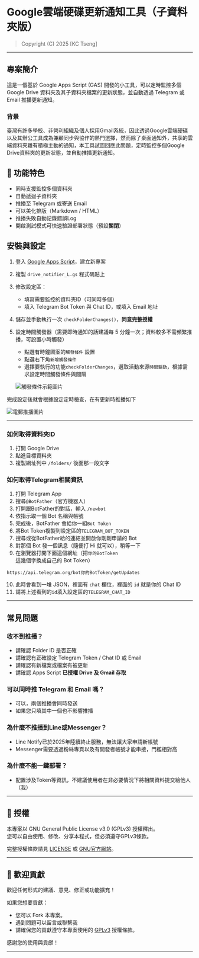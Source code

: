 # Google雲端硬碟更新通知工具（子資料夾版）

> Copyright (C) 2025 [KC Tseng]

---

## 專案簡介

這是一個基於 Google Apps Script (GAS) 開發的小工具，可以定時監控多個 Google Drive 資料夾及其子資料夾檔案的更新狀態，並自動透過 Telegram 或 Email 推播更新通知。

### 背景

臺灣有許多學校、非營利組織及個人採用Gmail系統，因此透過Google雲端硬碟以及其辦公工具成為兼顧同步與協作的熱門選擇，然而除了桌面通知外，共享的雲端資料夾難有積極主動的通知，本工具試圖回應此問題，定時監控多個Google Drive資料夾的更新狀態，並自動推播更新通知。



## 🚀 功能特色
- 同時支援監控多個資料夾
- 自動遞迴子資料夾
- 推播至 Telegram 或寄送 Email
- 可以美化排版（Markdown / HTML）
- 推播失敗自動記錄錯誤Log
- 開啟測試模式可快速驗證部署狀態（預設**關閉**）


## 安裝與設定

1. 登入 [Google Apps Script](https://script.google.com/)，建立新專案
2. 複製 `drive_notifier_L.gs` 程式碼貼上
3. 修改設定區：
   - 填寫需要監控的資料夾ID（可同時多個）
   - 填入 Telegram Bot Token 與 Chat ID，或填入 Email 地址
4. 儲存並手動執行一次 `checkFolderChanges()`，**同意完整授權**
5. 設定時間觸發器（需要即時通知的話建議每 5 分鐘一次；資料較多不需頻繁推播，可設置小時觸發）
    * 點選有時鐘圖案的`觸發條件` 設置
    * 點選右下角`新增觸發條件`
    * 選擇要執行的功能`checkFolderChanges`，選取活動來源`時間驅動`，根據需求設定時間觸發條件與間隔
    
    ![觸發條件示範圖片](https://ik.imagekit.io/kctseng/trigger.png?updatedAt=1745894510762)

完成設定後就會根據設定定時檢查，在有更新時推播如下

![電郵推播圖片](https://ik.imagekit.io/kctseng/IMG_4744.jpg?updatedAt=1745894863680)



---

### 如何取得資料夾ID
1.  打開 Google Drive
2.  點進目標資料夾
3.  複製網址列中 `/folders/` 後面那一段文字

### 如何取得Telegram相關資訊
1. 打開 Telegram App
2. 搜尋`@BotFather`（官方機器人）
3. 打開跟BotFather的對話，輸入 `/newbot`
4. 依指示取一個 Bot 名稱與帳號
5. 完成後，BotFather 會給你一組`Bot Token`
6. 將Bot Token複製到設定區的`TELEGRAM_BOT_TOKEN`
7. 搜尋或從BotFather給的連結並開啟你剛剛申請的 Bot
8. 對那個 Bot 發一個訊息（隨便打 Hi 就可以），稍等一下
9. 在瀏覽器打開下面這個網址（把`你的BotToken`這幾個字換成自己的 Bot Token）

```
https://api.telegram.org/bot你的BotToken/getUpdates

```
10. 此時會看到一堆 JSON，裡面有 `chat` 欄位，裡面的 `id` 就是你的 Chat ID
11. 請將上述看到的`id`填入設定區的`TELEGRAM_CHAT_ID`





---

## 常見問題

### 收不到推播？
- 請確認 Folder ID 是否正確
- 請確認有正確設定 Telegram Token / Chat ID 或 Email
- 請確認有新檔案或檔案有被更新
- 請確認 Apps Script **已授權 Drive 及 Gmail 存取**

### 可以同時推 Telegram 和 Email 嗎？
- 可以，兩個推播會同時發送
- 如果您只填其中一個也不影響推播

### 為什麼不推播到Line或Messenger？
- Line Notify已於2025年陸續終止服務，無法讓大家申請新帳號
- Messenger需要透過粉絲專頁以及有開發者帳號才能串接，門檻相對高

### 為什麼不能一鍵部署？
- 配置涉及Token等資訊，不建議使用者在非必要情況下將相關資料提交給他人（我）



---

## 📄 授權

本專案以 GNU General Public License v3.0 (GPLv3) 授權釋出。  
您可以自由使用、修改、分享本程式，但必須遵守GPLv3條款。

完整授權條款請見 [LICENSE](./LICENSE) 或 [GNU官方網站](https://www.gnu.org/licenses/gpl-3.0.html)。

---


## 🤝 歡迎貢獻

歡迎任何形式的建議、意見、修正或功能擴充！

如果您想要貢獻：

- 您可以 Fork 本專案。
- 遇到問題可以留言或聯繫我                
- 請確保您的貢獻遵守本專案使用的 [GPLv3](https://www.gnu.org/licenses/gpl-3.0.html) 授權條款。


感謝您的使用與貢獻！

---
